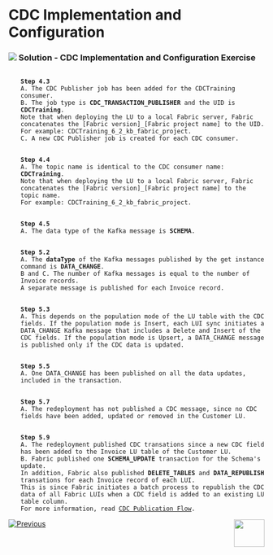 # CDC Implementation and Configuration




### ![](/academy/images/Solution.png) Solution - CDC Implementation and Configuration Exercise 

 <ul>
 <pre><code> 
<strong>Step 4.3</strong>
A. The CDC Publisher job has been added for the CDCTraining consumer.
B. The job type is <strong>CDC_TRANSACTION_PUBLISHER</strong> and the UID is <strong>CDCTraining</strong>. 
Note that when deploying the LU to a local Fabric server, Fabric concatenates the [Fabric version]_[Fabric project name] to the UID.
For example: CDCTraining_6_2_kb_fabric_project. 
C. A new CDC Publisher job is created for each CDC consumer.
</code></pre>
</ul>
<ul>
<pre><code>    
<strong>Step 4.4</strong>
A. The topic name is identical to the CDC consumer name: <strong>CDCTraining</strong>. 
Note that when deploying the LU to a local Fabric server, Fabric concatenates the [Fabric version]_[Fabric project name] to the topic name.
For example: CDCTraining_6_2_kb_fabric_project.
</code></pre>
</ul>
<ul>
<pre><code>    
<strong>Step 4.5</strong>
A. The data type of the Kafka message is <strong>SCHEMA</strong>.
</code></pre>    
</ul>
<ul>
<pre><code>  
<strong>Step 5.2</strong>
A. The <strong>dataType</strong> of the Kafka messages published by the get instance command is <strong>DATA_CHANGE</strong>. 
B and C. The number of Kafka messages is equal to the number of Invoice records.
A separate message is published for each Invoice record.
</code></pre>    
</ul>
<ul>
<pre><code>  
<strong>Step 5.3</strong>
A. This depends on the population mode of the LU table with the CDC fields. If the population mode is Insert, each LUI sync initiates a DATA_CHANGE Kafka message that includes a Delete and Insert of the CDC fields. If the population mode is Upsert, a DATA_CHANGE message is published only if the CDC data is updated. 
</code></pre>    
</ul>
<ul>
<pre><code>  
<strong>Step 5.5</strong>
A. One DATA_CHANGE has been published on all the data updates, included in the transaction.
</code></pre>    
</ul>
<ul>
<pre><code>
<strong>Step 5.7</strong>
A. The redeployment has not published a CDC message, since no CDC fields have been added, updated or removed in the Customer LU. 
</code></pre>    
</ul>
<ul>
<pre><code>
<strong>Step 5.9</strong>
A. The redeployment published CDC transations since a new CDC field has been added to the Invoice LU table of the Customer LU.  
B. Fabric published one <strong>SCHEMA_UPDATE</strong> transaction for the Schema's update. 
In addition, Fabric also published <strong>DELETE_TABLES</strong> and <strong>DATA_REPUBLISH</strong> transations for each Invoice record of each LUI.
This is since Fabric initiates a batch process to republish the CDC data of all Fabric LUIs when a CDC field is added to an existing LU table column.
For more information, read <a href="/articles/18_fabric_cdc/04_cdc_publication_flow.md">CDC Publication Flow</a>.  
</code></pre>    
</ul>


[![Previous](/articles/images/Previous.png)](06_cdc_implementation_and_configuration_exercise.md)[<img align="right" width="60" height="54" src="/articles/images/Next.png">](08_search_overview.md)


